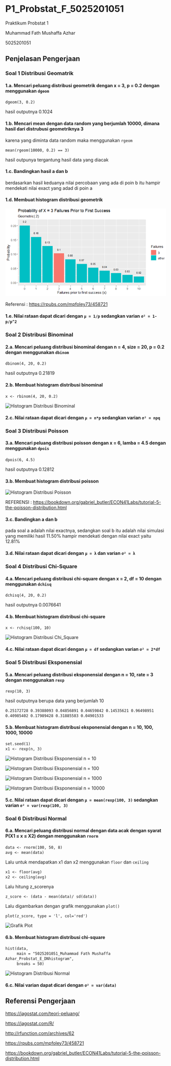 # P1_Probstat_F_5025201051
Praktikum Probstat 1

Muhammad Fath Mushaffa Azhar 

5025201051

## Penjelasan Pengerjaan


### Soal 1 Distribusi Geomatrik

#### 1.a. Mencari peluang distribusi geometrik dengan x = 3, p = 0.2 dengan menggunakan `dgeom`
```
dgeom(3, 0.2)
```
hasil outputnya 0.1024

#### 1.b. Mencari mean dengan data random yang berjumlah 10000, dimana hasil dari distrubusi geometriknya 3
karena yang diminta data random maka menggunakan `rgeom`
```
mean(rgeom(10000, 0.2) == 3)
```
hasil outpunya tergantung hasil data yang diacak

#### 1.c. Bandingkan hasil a dan b
berdasarkan hasil keduanya nilai percobaan yang ada di poin b itu hampir mendekati nilai exact yang adad di poin a

#### 1.d. Membuat histogram distribusi geometrik

![Histogram Distribusi Geometrik](https://github.com/fshaaa/P1_Probstat_F_5025201051/blob/main/screenshot/soal1.d.PNG)

Referensi : https://rpubs.com/mpfoley73/458721 
#### 1.e. Nilai rataan dapat dicari dengan `μ = 1/p` sedangkan varian `σ² = 1-p/p^2` 


### Soal 2 Distribusi Binominal

#### 2.a. Mencari peluang distribusi binominal dengan n = 4, size = 20, p = 0.2 dengan menggunakan `dbinom`
```
dbinom(4, 20, 0.2)
```
hasil outputnya 0.21819

#### 2.b. Membuat histogram distribusi binominal
```x <- rbinom(4, 20, 0.2)```

![Histogram Distribusi Binominal](https://github.com/fshaaa/P1_Probstat_F_5025201051/blob/main/screenshot/soal2.b.PNG)

#### 2.c. Nilai rataan dapat dicari dengan `μ = n*p` sedangkan varian `σ² = npq` 


### Soal 3 Distribusi Poisson

#### 3.a. Mencari peluang distribusi poisson dengan x = 6, lamba = 4.5 dengan menggunakan `dpois`
```
dpois(6, 4.5)
```
hasil outputnya 0.12812

#### 3.b. Membuat histogram distribusi poisson

![Histogram Distribusi Poisson](https://github.com/fshaaa/P1_Probstat_F_5025201051/blob/main/screenshot/soal3.b.PNG)

REFERENSI : https://bookdown.org/gabriel_butler/ECON41Labs/tutorial-5-the-poisson-distribution.html 

#### 3.c. Bandingkan a dan b
pada soal a adalah nilai exactnya, sedangkan soal b itu adalah nilai simulasi yang memiliki hasil 11.50% hampir mendekati dengan nilai exact yaitu 12.81%

#### 3.d. Nilai rataan dapat dicari dengan `μ = λ` dan varian `σ² = λ` 


### Soal 4 Distribusi Chi-Square

#### 4.a. Mencari peluang distribusi chi-square dengan x = 2, df = 10 dengan menggunakan `dchisq`
```
dchisq(4, 20, 0.2)
```
hasil outputnya 0.0076641

#### 4.b. Membuat histogram distribusi chi-square
```
x <- rchisq(100, 10)
```

![Histogram Distribusi Chi_Square](https://github.com/fshaaa/P1_Probstat_F_5025201051/blob/main/screenshot/soal4.b.PNG)

#### 4.c. Nilai rataan dapat dicari dengan `μ = df` sedangkan varian `σ² = 2*df`


### Soal 5 Distribusi Eksponensial

#### 5.a. Mencari peluang distribusi eksponensial dengan n = 10, rate = 3 dengan menggunakan `rexp`
```
rexp(10, 3)
```
hasil outputnya berupa data yang berjumlah 10 
```
0.25172728 0.39388093 0.04856891 0.04659842 0.14535621 0.96498951 0.40985402 0.17989428 0.31885583 0.04901533
```

#### 5.b. Membuat histogram distribusi eksponensial dengan n = 10, 100, 1000, 10000
```
set.seed(1)
x1 <- rexp(n, 3)
```
![Histogram Distribusi Eksponensial n = 10](https://github.com/fshaaa/P1_Probstat_F_5025201051/blob/main/screenshot/soal5.b_n=10.PNG)

![Histogram Distribusi Eksponensial n = 100](https://github.com/fshaaa/P1_Probstat_F_5025201051/blob/main/screenshot/soal5.b_n=100.PNG)

![Histogram Distribusi Eksponensial n = 1000](https://github.com/fshaaa/P1_Probstat_F_5025201051/blob/main/screenshot/soal5.b_n=1000.PNG)

![Histogram Distribusi Eksponensial n = 10000](https://github.com/fshaaa/P1_Probstat_F_5025201051/blob/main/screenshot/soal5.b_n=10000.PNG)

#### 5.c. Nilai rataan dapat dicari dengan `μ = mean(rexp(100, 3)` sedangkan varian `σ² = var(rexp(100, 3)`


### Soal 6 Distribusi Normal

#### 6.a. Mencari peluang distribusi normal dengan data acak dengan syarat P(X1 ≤ x ≤ X2) dengan menggunakan `rnorm`
```
data <- rnorm(100, 50, 8)
avg <- mean(data)
```
Lalu untuk mendapatkan x1 dan x2 menggunakan `floor` dan `ceiling`
```
x1 <- floor(avg)
x2 <- ceiling(avg)
```
Lalu hitung z_scorenya 
```
z_score <- (data - mean(data)/ sd(data))
```
Lalu digambarkan dengan grafik menggunakan `plot()`
```
plot(z_score, type = 'l', col='red')
```
![Grafik Plot](https://github.com/fshaaa/P1_Probstat_F_5025201051/blob/main/screenshot/soal6.a.PNG)

#### 6.b. Membuat histogram distribusi chi-square
```
hist(data, 
     main = "5025201051_Muhammad Fath Mushaffa Azhar_Probstat_E_DNhistogram",
     breaks = 50)
 ```

![Histogram Distribusi Normal](https://github.com/fshaaa/P1_Probstat_F_5025201051/blob/main/screenshot/soal6.b.PNG)

#### 6.c. Nilai varian dapat dicari dengan `σ² = var(data)`

## Referensi Pengerjaan
https://jagostat.com/teori-peluang/ 

https://jagostat.com/R/

http://rfunction.com/archives/62

https://rpubs.com/mpfoley73/458721

https://bookdown.org/gabriel_butler/ECON41Labs/tutorial-5-the-poisson-distribution.html
